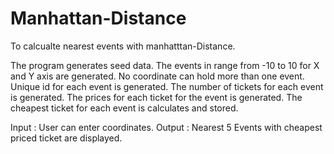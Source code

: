 # Manhattan-Distance
To calcualte nearest events with manhatttan-Distance.

The program generates seed data. 
The events in range from -10 to 10 for X and Y axis are generated.
No coordinate can hold more than one event.
Unique id for each event is generated.
The number of tickets for each event is generated.
The prices for each ticket for the event is generated. 
The cheapest ticket for each event is calculates and stored.



Input : User can enter coordinates. 
Output : Nearest 5 Events with cheapest priced ticket are displayed. 
